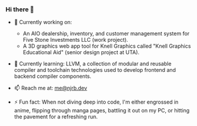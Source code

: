 ### Hi there 👋

<!--
**CRAKZOR/CRAKZOR** is a ✨ _special_ ✨ repository because its `README.md` (this file) appears on your GitHub profile.
-->

- 🔭 Currently working on: 
  - An AIO dealership, inventory, and customer management system for Five Stone Investments LLC (work project).
  - A 3D graphics web app tool for Knell Graphics called "Knell Graphics Educational Aid" (senior design project at UTA).
  
- 🌱 Currently learning: LLVM, a collection of modular and reusable compiler and toolchain technologies used to develop frontend and backend compiler components.
  
- 📫 Reach me at: me@njrb.dev
  
- ⚡ Fun fact: When not diving deep into code, I'm either engrossed in anime, flipping through manga pages, battling it out on my PC, or hitting the pavement for a refreshing run.
